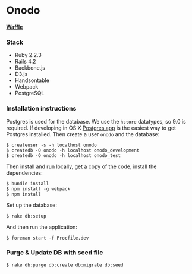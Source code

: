 Onodo
=============

**[Waffle](https://waffle.io/civio/onodo)**

### Stack

* Ruby 2.2.3
* Rails 4.2
* Backbone.js
* D3.js
* Handsontable
* Webpack
* PostgreSQL

### Installation instructions

Postgres is used for the database. We use the `hstore` datatypes, so 9.0 is required. If developing in OS X [Postgres.app](http://postgresapp.com) is the easiest way to get Postgres installed. Then create a user `onodo` and the database:
 
    $ createuser -s -h localhost onodo
    $ createdb -O onodo -h localhost onodo_development
    $ createdb -O onodo -h localhost onodo_test

Then install and run locally, get a copy of the code, install the dependencies:

    $ bundle install
    $ npm install -g webpack
    $ npm install

Set up the database:

    $ rake db:setup

And then run the application:

    $ foreman start -f Procfile.dev

### Purge & Update DB with seed file

    $ rake db:purge db:create db:migrate db:seed
